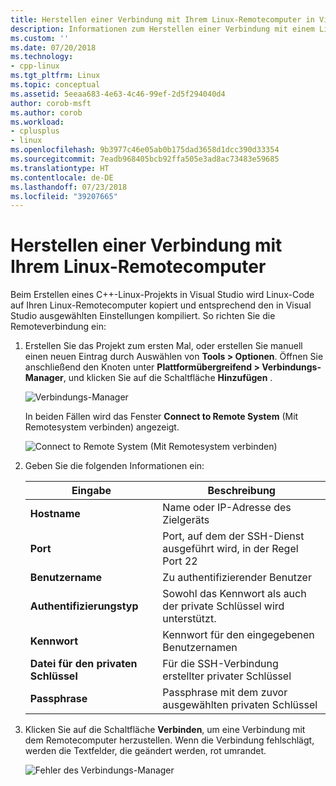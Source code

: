 ```yaml
---
title: Herstellen einer Verbindung mit Ihrem Linux-Remotecomputer in Visual Studio | Microsoft-Dokumentation
description: Informationen zum Herstellen einer Verbindung mit einem Linux-Remotecomputer über ein C++-Projekt in Visual Studio
ms.custom: ''
ms.date: 07/20/2018
ms.technology:
- cpp-linux
ms.tgt_pltfrm: Linux
ms.topic: conceptual
ms.assetid: 5eeaa683-4e63-4c46-99ef-2d5f294040d4
author: corob-msft
ms.author: corob
ms.workload:
- cplusplus
- linux
ms.openlocfilehash: 9b3977c46e05ab0b175dad3658d1dcc390d33354
ms.sourcegitcommit: 7eadb968405bcb92ffa505e3ad8ac73483e59685
ms.translationtype: HT
ms.contentlocale: de-DE
ms.lasthandoff: 07/23/2018
ms.locfileid: "39207665"
---
```

# <a name="connect-to-your-remote-linux-computer"></a>Herstellen einer Verbindung mit Ihrem Linux-Remotecomputer

Beim Erstellen eines C++-Linux-Projekts in Visual Studio wird Linux-Code auf Ihren Linux-Remotecomputer kopiert und entsprechend den in Visual Studio ausgewählten Einstellungen kompiliert. So richten Sie die Remoteverbindung ein:

1. Erstellen Sie das Projekt zum ersten Mal, oder erstellen Sie manuell einen neuen Eintrag durch Auswählen von **Tools > Optionen**. Öffnen Sie anschließend den Knoten unter **Plattformübergreifend > Verbindungs-Manager**, und klicken Sie auf die Schaltfläche **Hinzufügen** .

   ![Verbindungs-Manager](media/settings_connectionmanager.png)

   In beiden Fällen wird das Fenster **Connect to Remote System** (Mit Remotesystem verbinden) angezeigt.
   
   ![Connect to Remote System (Mit Remotesystem verbinden)](media/connect.png)

1. Geben Sie die folgenden Informationen ein:

   | Eingabe | Beschreibung 
   | ----- | ---
   | **Hostname**           | Name oder IP-Adresse des Zielgeräts
   | **Port**                | Port, auf dem der SSH-Dienst ausgeführt wird, in der Regel Port 22
   | **Benutzername**           | Zu authentifizierender Benutzer
   | **Authentifizierungstyp** | Sowohl das Kennwort als auch der private Schlüssel wird unterstützt.
   | **Kennwort**            | Kennwort für den eingegebenen Benutzernamen
   | **Datei für den privaten Schlüssel**    | Für die SSH-Verbindung erstellter privater Schlüssel
   | **Passphrase**          | Passphrase mit dem zuvor ausgewählten privaten Schlüssel

1. Klicken Sie auf die Schaltfläche **Verbinden**, um eine Verbindung mit dem Remotecomputer herzustellen.  Wenn die Verbindung fehlschlägt, werden die Textfelder, die geändert werden, rot umrandet.

   ![Fehler des Verbindungs-Manager](media/settings_connectionmanagererror.png)